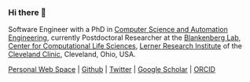 ### Hi there 👋

Software Engineer with a PhD in [Computer Science and Automation Engineering](http://phd.dia.uniroma3.it/), currently Postdoctoral Researcher at the [Blankenberg Lab](https://www.lerner.ccf.org/computational-medicine/blankenberg/), [Center for Computational Life Sciences](https://my.clevelandclinic.org/research/computational-life-sciences), [Lerner Research Institute](https://www.lerner.ccf.org/) of the [Cleveland Clinic](https://my.clevelandclinic.org/), Cleveland, Ohio, USA.

[Personal Web Space](https://cumbof.github.io/) | [Github](https://github.com/cumbof) | [Twitter](https://twitter.com/cumbofabio) | [Google Scholar](https://scholar.google.com/citations?user=DJWJY7EAAAAJ&hl=en) | [ORCID](https://orcid.org/0000-0003-2920-5838)
